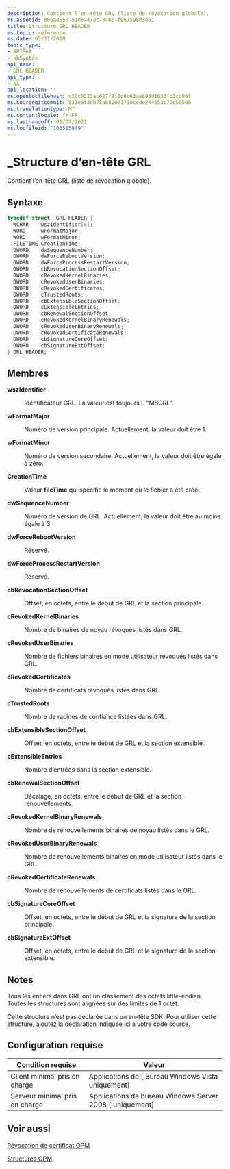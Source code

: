 ```yaml
---
description: Contient l’en-tête GRL (liste de révocation globale).
ms.assetid: 806ae550-5106-47ec-8466-f967598d3e61
title: Structure GRL_HEADER
ms.topic: reference
ms.date: 05/31/2018
topic_type:
- APIRef
- kbSyntax
api_name:
- GRL_HEADER
api_type:
- NA
api_location: ''
ms.openlocfilehash: c20c9323ac627f9f1d6c63ae893d1633fb3cd96f
ms.sourcegitcommit: 831e8f3db78ab820e1710cede244553c70e50500
ms.translationtype: MT
ms.contentlocale: fr-FR
ms.lasthandoff: 01/07/2021
ms.locfileid: "106515949"
---
```

# <a name="grl_header-structure"></a>\_Structure d’en-tête GRL

Contient l’en-tête GRL (liste de révocation globale).

## <a name="syntax"></a>Syntaxe


```C++
typedef struct _GRL_HEADER {
  WCHAR    wszIdentifier[6];
  WORD     wFormatMajor;
  WORD     wFormatMinor;
  FILETIME CreationTime;
  DWORD    dwSequenceNumber;
  DWORD    dwForceRebootVersion;
  DWORD    dwForceProcessRestartVersion;
  DWORD    cbRevocationSectionOffset;
  DWORD    cRevokedKernelBinaries;
  DWORD    cRevokedUserBinaries;
  DWORD    cRevokedCertificates;
  DWORD    cTrustedRoots;
  DWORD    cbExtensibleSectionOffset;
  DWORD    cExtensibleEntries;
  DWORD    cbRenewalSectionOffset;
  DWORD    cRevokedKernelBinaryRenewals;
  DWORD    cRevokedUserBinaryRenewals;
  DWORD    cRevokedCertificateRenewals;
  DWORD    cbSignatureCoreOffset;
  DWORD    cbSignatureExtOffset;
} GRL_HEADER;
```



## <a name="members"></a>Membres

<dl> <dt>

**wszIdentifier**
</dt> <dd>

Identificateur GRL. La valeur est toujours L "MSGRL".

</dd> <dt>

**wFormatMajor**
</dt> <dd>

Numéro de version principale. Actuellement, la valeur doit être 1.

</dd> <dt>

**wFormatMinor**
</dt> <dd>

Numéro de version secondaire. Actuellement, la valeur doit être égale à zéro.

</dd> <dt>

**CreationTime**
</dt> <dd>

Valeur **fileTime** qui spécifie le moment où le fichier a été créé.

</dd> <dt>

**dwSequenceNumber**
</dt> <dd>

Numéro de version de GRL. Actuellement, la valeur doit être au moins égale à 3

</dd> <dt>

**dwForceRebootVersion**
</dt> <dd>

Réservé.

</dd> <dt>

**dwForceProcessRestartVersion**
</dt> <dd>

Réservé.

</dd> <dt>

**cbRevocationSectionOffset**
</dt> <dd>

Offset, en octets, entre le début de GRL et la section principale.

</dd> <dt>

**cRevokedKernelBinaries**
</dt> <dd>

Nombre de binaires de noyau révoqués listés dans GRL.

</dd> <dt>

**cRevokedUserBinaries**
</dt> <dd>

Nombre de fichiers binaires en mode utilisateur révoqués listés dans GRL.

</dd> <dt>

**cRevokedCertificates**
</dt> <dd>

Nombre de certificats révoqués listés dans GRL.

</dd> <dt>

**cTrustedRoots**
</dt> <dd>

Nombre de racines de confiance listées dans GRL.

</dd> <dt>

**cbExtensibleSectionOffset**
</dt> <dd>

Offset, en octets, entre le début de GRL et la section extensible.

</dd> <dt>

**cExtensibleEntries**
</dt> <dd>

Nombre d’entrées dans la section extensible.

</dd> <dt>

**cbRenewalSectionOffset**
</dt> <dd>

Décalage, en octets, entre le début de GRL et la section renouvellements.

</dd> <dt>

**cRevokedKernelBinaryRenewals**
</dt> <dd>

Nombre de renouvellements binaires de noyau listés dans le GRL.

</dd> <dt>

**cRevokedUserBinaryRenewals**
</dt> <dd>

Nombre de renouvellements binaires en mode utilisateur listés dans le GRL.

</dd> <dt>

**cRevokedCertificateRenewals**
</dt> <dd>

Nombre de renouvellements de certificats listés dans le GRL.

</dd> <dt>

**cbSignatureCoreOffset**
</dt> <dd>

Offset, en octets, entre le début de GRL et la signature de la section principale.

</dd> <dt>

**cbSignatureExtOffset**
</dt> <dd>

Offset, en octets, entre le début de GRL et la signature de la section extensible.

</dd> </dl>

## <a name="remarks"></a>Notes

Tous les entiers dans GRL ont un classement des octets little-endian. Toutes les structures sont alignées sur des limites de 1 octet.

Cette structure n’est pas déclarée dans un en-tête SDK. Pour utiliser cette structure, ajoutez la déclaration indiquée ici à votre code source.

## <a name="requirements"></a>Configuration requise



| Condition requise | Valeur |
|-------------------------------------|------------------------------------------------------|
| Client minimal pris en charge<br/> | Applications de \[ Bureau Windows Vista uniquement\]<br/>       |
| Serveur minimal pris en charge<br/> | Applications de bureau Windows Server 2008 \[ uniquement\]<br/> |



## <a name="see-also"></a>Voir aussi

<dl> <dt>

[Révocation de certificat OPM](opm-certificate-revocation.md)
</dt> <dt>

[Structures OPM](opm-structures.md)
</dt> </dl>

 

 




